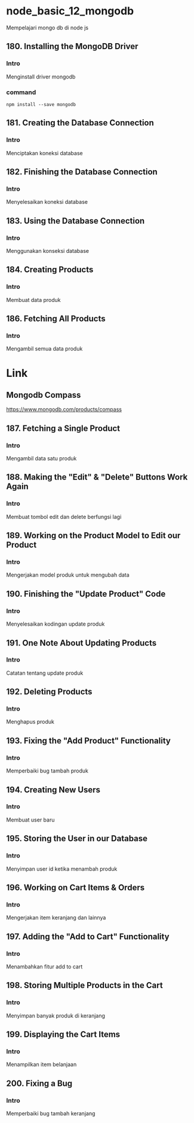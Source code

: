 # node_basic_12_mongodb

Mempelajari mongo db di node js

## 180. Installing the MongoDB Driver

### Intro

Menginstall driver mongodb

### command

```
npm install --save mongodb
```

## 181. Creating the Database Connection

### Intro

Menciptakan koneksi database

## 182. Finishing the Database Connection

### Intro

Menyelesaikan koneksi database

## 183. Using the Database Connection

### Intro

Menggunakan konseksi database

## 184. Creating Products

### Intro

Membuat data produk

## 186. Fetching All Products

### Intro

Mengambil semua data produk

# Link

## Mongodb Compass

https://www.mongodb.com/products/compass

## 187. Fetching a Single Product

### Intro

Mengambil data satu produk

## 188. Making the "Edit" & "Delete" Buttons Work Again

### Intro

Membuat tombol edit dan delete berfungsi lagi

## 189. Working on the Product Model to Edit our Product

### Intro

Mengerjakan model produk untuk mengubah data

## 190. Finishing the "Update Product" Code

### Intro

Menyelesaikan kodingan update produk

## 191. One Note About Updating Products

### Intro

Catatan tentang update produk

## 192. Deleting Products

### Intro

Menghapus produk

## 193. Fixing the "Add Product" Functionality

### Intro

Memperbaiki bug tambah produk

## 194. Creating New Users

### Intro

Membuat user baru

## 195. Storing the User in our Database

### Intro

Menyimpan user id ketika menambah produk

## 196. Working on Cart Items & Orders

### Intro

Mengerjakan item keranjang dan lainnya

## 197. Adding the "Add to Cart" Functionality

### Intro

Menambahkan fitur add to cart

## 198. Storing Multiple Products in the Cart

### Intro

Menyimpan banyak produk di keranjang

## 199. Displaying the Cart Items

### Intro

Menampilkan item belanjaan

## 200. Fixing a Bug

### Intro

Memperbaiki bug tambah keranjang

